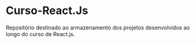 # Curso-React.Js
Repositório destinado ao armazenamento dos projetos desenvolvidos ao longo do curso de React.js.
